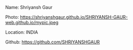 

Name: Shriyansh Gaur

Photo: https://shriyanshgaur.github.io/SHRIYANSH-GAUR-web.github.io/mypic.jpeg

Location: INDIA

Github: https://github.com/SHRIYANSHGAUR
